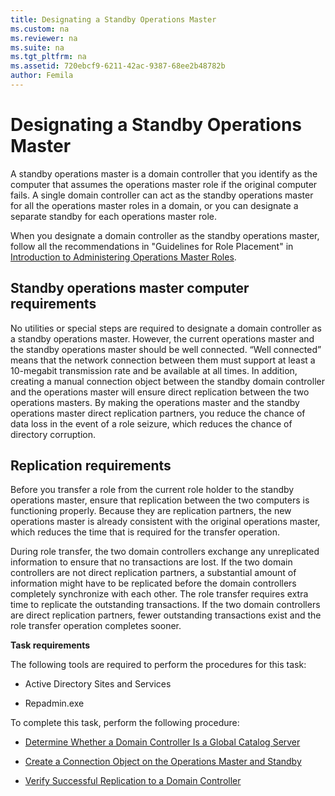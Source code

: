 ```yaml
---
title: Designating a Standby Operations Master
ms.custom: na
ms.reviewer: na
ms.suite: na
ms.tgt_pltfrm: na
ms.assetid: 720ebcf9-6211-42ac-9387-68ee2b48782b
author: Femila
---
```

# Designating a Standby Operations Master
  A standby operations master is a domain controller that you identify as the computer that assumes the operations master role if the original computer fails. A single domain controller can act as the standby operations master for all the operations master roles in a domain, or you can designate a separate standby for each operations master role.  
  
 When you designate a domain controller as the standby operations master, follow all the recommendations in "Guidelines for Role Placement" in [Introduction to Administering Operations Master Roles](../Topic/Introduction-to-Administering-Operations-Master-Roles.md).  
  
## Standby operations master computer requirements  
 No utilities or special steps are required to designate a domain controller as a standby operations master. However, the current operations master and the standby operations master should be well connected. “Well connected” means that the network connection between them must support at least a 10\-megabit transmission rate and be available at all times. In addition, creating a manual connection object between the standby domain controller and the operations master will ensure direct replication between the two operations masters. By making the operations master and the standby operations master direct replication partners, you reduce the chance of data loss in the event of a role seizure, which reduces the chance of directory corruption.  
  
## Replication requirements  
 Before you transfer a role from the current role holder to the standby operations master, ensure that replication between the two computers is functioning properly. Because they are replication partners, the new operations master is already consistent with the original operations master, which reduces the time that is required for the transfer operation.  
  
 During role transfer, the two domain controllers exchange any unreplicated information to ensure that no transactions are lost. If the two domain controllers are not direct replication partners, a substantial amount of information might have to be replicated before the domain controllers completely synchronize with each other. The role transfer requires extra time to replicate the outstanding transactions. If the two domain controllers are direct replication partners, fewer outstanding transactions exist and the role transfer operation completes sooner.  
  
 **Task requirements**  
  
 The following tools are required to perform the procedures for this task:  
  
-   Active Directory Sites and Services  
  
-   Repadmin.exe  
  
 To complete this task, perform the following procedure:  
  
-   [Determine Whether a Domain Controller Is a Global Catalog Server](../Topic/Determine-Whether-a-Domain-Controller-Is-a-Global-Catalog-Server.md)  
  
-   [Create a Connection Object on the Operations Master and Standby](../Topic/Create-a-Connection-Object-on-the-Operations-Master-and-Standby.md)  
  
-   [Verify Successful Replication to a Domain Controller](../Topic/Verify-Successful-Replication-to-a-Domain-Controller.md)  
  
  